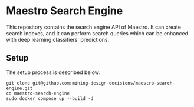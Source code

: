 # Maestro Search Engine

This repository contains the search engine API of Maestro. It can create search indexes, and it can perform search
queries which can be enhanced with deep learning classifiers' predictions.

## Setup

The setup process is described below:

```
git clone git@github.com:mining-design-decisions/maestro-search-engine.git
cd maestro-search-engine
sudo docker compose up --build -d
```
